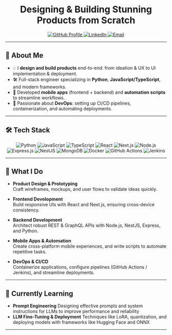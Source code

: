 <!--
  Hi there 👋, I'm Deepak!
  Welcome to my GitHub profile.
-->

<h1 align="center">Designing & Building Stunning Products from Scratch</h1>

<p align="center">
  <a href="https://github.com/deepak15deadsec">
    <img src="https://img.shields.io/badge/GitHub-Profile-181717?style=for-the-badge&logo=github" alt="GitHub Profile"/>
  </a>
  <a href="https://www.linkedin.com/in/deepak-aravindan-516919237/">
    <img src="https://img.shields.io/badge/LinkedIn-Connect-blue?style=for-the-badge&logo=linkedin" alt="LinkedIn"/>
  </a>
  <a href="mailto:your.email@deepsprojects10@gmail.com">
    <img src="https://img.shields.io/badge/Email-Me-D14836?style=for-the-badge&logo=gmail" alt="Email"/>
  </a>
</p>

---

## 🌟 About Me

- 💡 I **design and build products** end-to-end: from ideation & UX to UI implementation & deployment.  
- 🛠️ Full-stack engineer specializing in **Python**, **JavaScript/TypeScript**, and modern frameworks.  
- 📲 Developed **mobile apps** (frontend + backend) and **automation scripts** to streamline workflows.  
- 🚀 Passionate about **DevOps**: setting up CI/CD pipelines, containerization, and automating deployments.

---

## 🛠️ Tech Stack

<p align="center">
  <!-- Languages -->
  <img alt="Python" src="https://img.shields.io/badge/Python-3776AB?style=for-the-badge&logo=python&logoColor=FFDF00" />
  <img alt="JavaScript" src="https://img.shields.io/badge/JavaScript-F7DF1E?style=for-the-badge&logo=javascript&logoColor=black" />
  <img alt="TypeScript" src="https://img.shields.io/badge/TypeScript-3178C6?style=for-the-badge&logo=typescript&logoColor=white" />

  <!-- Frontend -->
  <img alt="React" src="https://img.shields.io/badge/React-20232A?style=for-the-badge&logo=react&logoColor=61DAFB" />
  <img alt="Next.js" src="https://img.shields.io/badge/Next.js-000000?style=for-the-badge&logo=nextdotjs&logoColor=white" />

  <!-- Backend -->
  <img alt="Node.js" src="https://img.shields.io/badge/Node.js-339933?style=for-the-badge&logo=nodedotjs&logoColor=white" />
  <img alt="Express.js" src="https://img.shields.io/badge/Express.js-000000?style=for-the-badge&logo=express&logoColor=white" />
  <img alt="NestJS" src="https://img.shields.io/badge/NestJS-E0234E?style=for-the-badge&logo=nestjs&logoColor=white" />

  <!-- Database -->
  <img alt="MongoDB" src="https://img.shields.io/badge/MongoDB-47A248?style=for-the-badge&logo=mongodb&logoColor=white" />

  <!-- DevOps & CI/CD -->
  <img alt="Docker" src="https://img.shields.io/badge/Docker-2496ED?style=for-the-badge&logo=docker&logoColor=white" />
  <img alt="GitHub Actions" src="https://img.shields.io/badge/GitHub_Actions-2088FF?style=for-the-badge&logo=github-actions&logoColor=white" />
  <img alt="Jenkins" src="https://img.shields.io/badge/Jenkins-D24939?style=for-the-badge&logo=jenkins&logoColor=white" />
</p>

---

## 🚀 What I Do

- **Product Design & Prototyping**  
  Craft wireframes, mockups, and user flows to validate ideas quickly.

- **Frontend Development**  
  Build responsive UIs with React and Next.js, ensuring cross-device consistency.

- **Backend Development**  
  Architect robust REST & GraphQL APIs with Node.js, NestJS, Express, and Python.

- **Mobile Apps & Automation**  
  Create cross-platform mobile experiences, and write scripts to automate repetitive tasks.

- **DevOps & CI/CD**  
  Containerize applications, configure pipelines (GitHub Actions / Jenkins), and streamline deployments.

---

## 🌱 Currently Learning

- **Prompt Engineering** Designing effective prompts and system instructions for LLMs to improve performance and reliability  
- **LLM Fine-Tuning & Deployment** Techniques like LoRA, quantization, and deploying models with frameworks like Hugging Face and ONNX  


---


